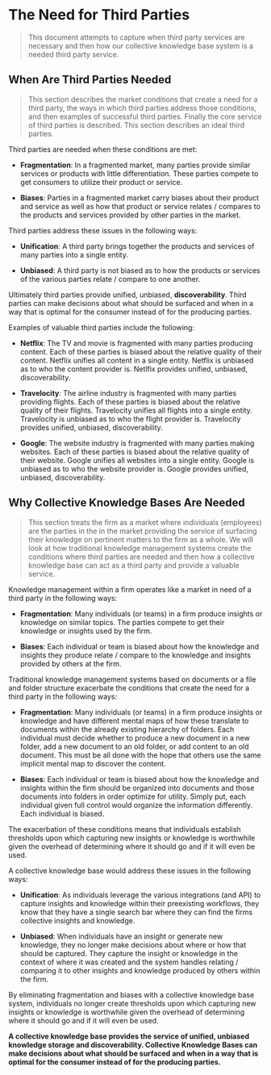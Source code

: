 # The Need for Third Parties

> This document attempts to capture when third party services are necessary and then how our collective knowledge base system is a needed third party service.

## When Are Third Parties Needed

> This section describes the market conditions that create a need for a third party, the ways in which third parties address those conditions, and then examples of successful third parties. Finally the core service of third parties is described. This section describes an ideal third parties.

Third parties are needed when these conditions are met:

* **Fragmentation**: In a fragmented market, many parties provide similar services or products with little differentiation. These parties compete to get consumers to utilize their product or service.

* **Biases**: Parties in a fragmented market carry biases about their product and service as well as how that product or service relates / compares to the products and services provided by other parties in the market.

Third parties address these issues in the following ways:

* **Unification**: A third party brings together the products and services of many parties into a single entity.

* **Unbiased**: A third party is not biased as to how the products or services of the various parties relate / compare to one another.

Ultimately third parties provide unified, unbiased, **discoverability**. Third parties can make decisions about what should be surfaced and when in a way that is optimal for the consumer instead of for the producing parties.

Examples of valuable third parties include the following:

* **Netflix**: The TV and movie is fragmented with many parties producing content. Each of these parties is biased about the relative quality of their content. Netflix unifies all content in a single entity. Netflix is unbiased as to who the content provider is. Netlfix provides unified, unbiased, discoverability.

* **Travelocity**: The airline industry is fragmented with many parties providing flights. Each of these parties is biased about the relative quality of their flights. Travelocity unifies all flights into a single entity. Travelocity is unbiased as to who the flight provider is. Travelocity provides unified, unbiased, discoverability.

* **Google**: The website industry is fragmented with many parties making websites. Each of these parties is biased about the relative quality of their website. Google unifies all websites into a single entity. Google is unbiased as to who the website provider is. Google provides unified, unbiased, discoverability.

## Why Collective Knowledge Bases Are Needed

> This section treats the firm as a market where individuals (employees) are the parties in the in the market providing the service of surfacing their knowledge on pertinent matters to the firm as a whole. We will look at how traditional knowledge management systems create the conditions where third parties are needed and then how a collective knowledge base can act as a third party and provide a valuable service.

Knowledge management within a firm operates like a market in need of a third party in the following ways:

* **Fragmentation**: Many individuals (or teams) in a firm produce insights or knowledge on similar topics. The parties compete to get their knowledge or insights used by the firm.

* **Biases**: Each individual or team is biased about how the knowledge and insights they produce relate / compare to the knowledge and insights provided by others at the firm.

Traditional knowledge management systems based on documents or a file and folder structure exacerbate the conditions that create the need for a third party in the following ways:

* **Fragmentation**: Many individuals (or teams) in a firm produce insights or knowledge and have different mental maps of how these translate to documents within the already existing hierarchy of folders. Each individual must decide whether to produce a new document in a new folder, add a new document to an old folder, or add content to an old document. This must be all done with the hope that others use the same implicit mental map to discover the content.

* **Biases**: Each individual or team is biased about how the knowledge and insights within the firm should be organized into documents and those documents into folders in order optimize for utility. Simply put, each individual given full control would organize the information differently. Each individual is biased.

The exacerbation of these conditions means that individuals establish thresholds upon which capturing new insights or knowledge is worthwhile given the overhead of determining where it should go and if it will even be used.

A collective knowledge base would address these issues in the following ways:

* **Unification**: As individuals leverage the various integrations (and API) to capture insights and knowledge within their preexisting workflows, they know that they have a single search bar where they can find the firms collective insights and knowledge.

* **Unbiased**: When individuals have an insight or generate new knowledge, they no longer make decisions about where or how that should be captured. They capture the insight or knowledge in the context of where it was created and the system handles relating / comparing it to other insights and knowledge produced by others within the firm.

By eliminating fragmentation and biases with a collective knowledge base system, individuals no longer create thresholds upon which capturing new insights or knowledge is worthwhile given the overhead of determining where it should go and if it will even be used.

**A collective knowledge base provides the service of unified, unbiased knowledge storage and discoverability. Collective Knowledge Bases can make decisions about what should be surfaced and when in a way that is optimal for the consumer instead of for the producing parties.**